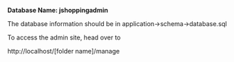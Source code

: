 **Database Name: jshoppingadmin**

The database information should be in application->schema->database.sql

To access the admin site, head over to 

http://localhost/[folder name]/manage